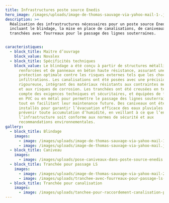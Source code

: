 ```yaml
---
title: Infrastructures poste source Enedis
hero_image: /images/uploads/image-de-thomas-sauvage-via-yahoo-mail-1-.jpeg
description: >+
  Réalisation des infrastructures nécessaires pour un poste source Enedis,
  incluant le blindage, la mise en place de canalisations, de caniveaux et de
  tranchées avec fourreaux pour le passage des lignes souterraines.


caracteristiques:
  - block_title: Maitre d’ouvrage
    block_value: Novalex
  - block_title: Spécificités techniques
    block_value: Le blindage a été conçu à partir de structures métalliques
      renforcées et de panneaux en béton haute résistance, assurant une
      protection optimale contre les risques externes tels que les chocs et les
      infiltrations. Les canalisations ont été posées avec une précision
      rigoureuse, intégrant des matériaux résistants aux contraintes mécaniques
      et aux risques de corrosion. Les tranchées ont été creusées en tenant
      compte des exigences techniques et sécuritaires, et équipées de fourreaux
      en PVC ou en métal pour permettre le passage des lignes souterraines (LS)
      tout en facilitant leur maintenance future. Des caniveaux ont été
      installés pour garantir l’évacuation efficace des eaux pluviales et
      prévenir toute accumulation d’humidité, en veillant à ce que l’ensemble de
      l’infrastructure soit conforme aux normes de sécurité et aux
      recommandations environnementales.
gallery:
  - block_title: Blindage
    images:
      - image: /images/uploads/image-de-thomas-sauvage-via-yahoo-mail-1-.jpeg
      - image: /images/uploads/image-de-thomas-sauvage-via-yahoo-mail.jpeg
  - block_title: Caniveau
    images:
      - image: /images/uploads/pose-caniveaux-dans-poste-source-enedis.jpg
  - block_title: Tranchée pour passage LS
    images:
      - image: /images/uploads/image-de-thomas-sauvage-via-yahoo-mail-2-.jpeg
      - image: /images/uploads/tranchee-avec-fourreaux-pour-passage-ls-poste-source-enedis.jpg
  - block_title: Tranchée pour canalisation
    images:
      - image: /images/uploads/tanchee-pour-raccordement-canalisation-poste-source-enedis-.jpg
---
```

